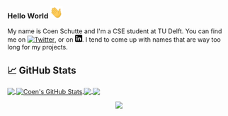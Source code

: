 ### Hello World <img src="https://github.com/CoenSchutte/CoenSchutte/blob/master/Hi.gif" width="29px">

My name is Coen Schutte and I'm a CSE student at TU Delft. You can find me on [![Twitter][1.2]][1],  or on [![LinkedIn][3.2]][3]. I tend to come up with names that are way too long for my projects.



## &#x1f4c8; GitHub Stats

<a href="https://github.com/CoenSchutte/CoenSchutte">
  <img align="center" src="https://github-readme-stats.vercel.app/api/top-langs/?username=CoenSchutte&hide=brainfuck,html&title_color=ffffff&text_color=c9cacc&icon_color=2bbc8a&bg_color=1d1f21" />
</a>
<a href="https://github.com/CoenSchutte/CoenSchutte">
  <img align="center" src="https://github-readme-stats.vercel.app/api?username=CoenSchutte&show_icons=true&line_height=27&count_private=true&title_color=ffffff&text_color=c9cacc&icon_color=2bbc8a&bg_color=1d1f21" alt="Coen's GitHub Stats" />
</a>

<a href="https://github.com/CoenSchutte/assembly-brainfuck-interpreter">
  <img align="center" src="https://github-readme-stats.vercel.app/api/pin/?username=CoenSchutte&repo=assembly-brainfuck-interpreter&title_color=ffffff&text_color=c9cacc&icon_color=2bbc8a&bg_color=1d1f21" />
</a>    

<a href="https://github.com/CoenSchutte/extremely-simple-snake-with-bugs-or-as-i-call-it-opportunities">
  <img align="center" src="https://github-readme-stats.vercel.app/api/pin/?username=CoenSchutte&repo=extremely-simple-snake-with-bugs-or-as-i-call-it-opportunities&title_color=ffffff&text_color=c9cacc&icon_color=2bbc8a&bg_color=1d1f21" />
</a>    

<p align="center"><img src="https://i.giphy.com/RThN0hOS2GO4M.gif" /></p>
<!-- links to social media icons -->

<!-- icons with padding -->

[1.1]: http://i.imgur.com/tXSoThF.png (twitter icon with padding)
[2.1]: http://i.imgur.com/0o48UoR.png (github icon with padding)

<!-- icons without padding -->

[1.2]: http://i.imgur.com/wWzX9uB.png (twitter icon without padding)
[2.2]: http://i.imgur.com/9I6NRUm.png (github icon without padding)
[3.2]: https://raw.githubusercontent.com/CoenSchutte/CoenSchutte/master/linkedin-3-16.png (LinkedIn icon without padding)



[1]: https://twitter.com/CoenSchutte
[2]: https://github.com/CoenSchutte
[3]: https://www.linkedin.com/in/coen-schutte-a56960183/


<!-- Resources -->
<!-- Icons: https://simpleicons.org/ -->
<!-- GitHub Stats: https://github.com/anuraghazra/github-readme-stats -->
<!-- Emojis: https://emojipedia.org/emoji/ -->
<!-- HTML Emojis: https://www.fileformat.info/index.htm -->
<!-- Shields: https://shields.io/ -->
<!-- Awesome GitHub Profile README: https://github.com/abhisheknaiidu/awesome-github-profile-readme -->
